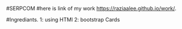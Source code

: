#SERPCOM 
#here is link of my work https://raziaalee.github.io/work/.

#Ingrediants.
1: using HTMl 
2: bootstrap Cards



